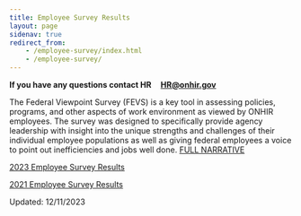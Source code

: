 ```yaml
---
title: Employee Survey Results
layout: page
sidenav: true
redirect_from:
    - /employee-survey/index.html
    - /employee-survey/
---
```


**If you have any questions contact HR     [HR@onhir.gov](mailto:HR@onhir.gov?subject=Employee%20Survey%20question%20from%20onhir.gov%20link)**

The Federal Viewpoint Survey (FEVS) is a key tool in assessing policies, programs, and other aspects of work environment as viewed by ONHIR employees. The survey was designed to specifically provide agency leadership with insight into the unique strengths and challenges of their individual employee populations as well as giving federal employees a voice to point out inefficiencies and jobs well done. [FULL NARRATIVE]({{site.baseurl}}/FEVS-Narrative.html "Full Narrative")

[2023 Employee Survey Results]({{site.baseurl}}/assets/documents/employee-survey/2023-OPM-FEVS-AES-Dashboard-ONHIR.xlsx)

[2021 Employee Survey Results]({{site.baseurl}}/assets/documents/employee-survey/2021-OPM-FEVS-AES-ONHIR.xlsx)


Updated: 12/11/2023

